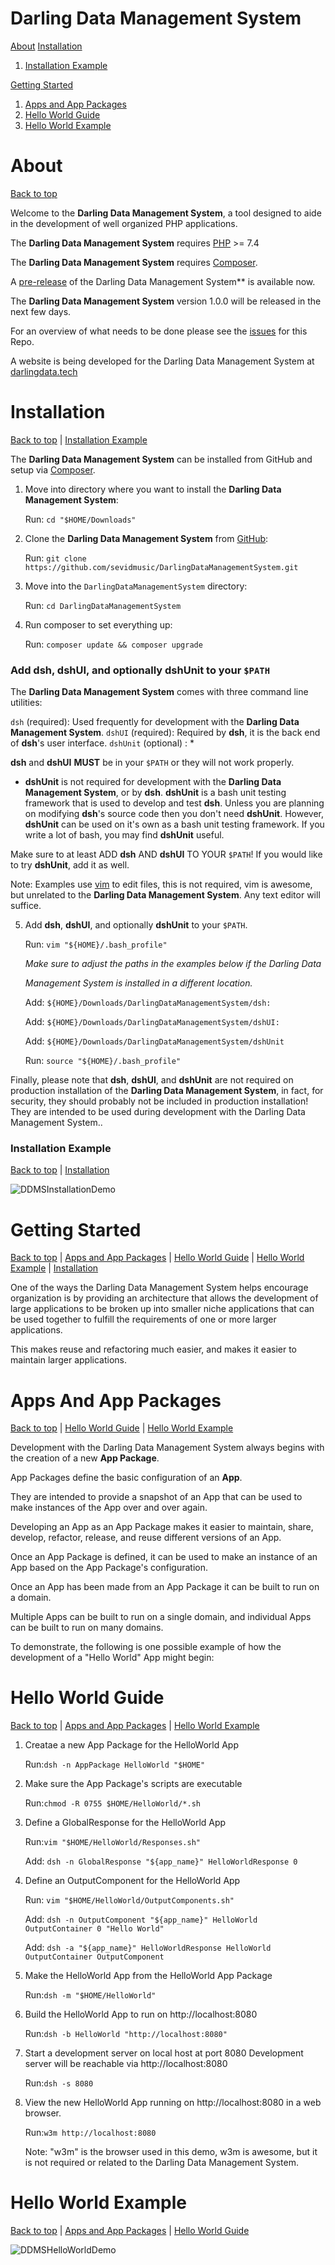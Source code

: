 # Darling Data Management System

[About](#about)
[Installation](#installation)
1. [Installation Example](#installation-example)

[Getting Started](#getting-started)
1. [Apps and App Packages](#apps-and-app-packages)
2. [Hello World Guide](#hello-world-guide)
3. [Hello World Example](#hello-world-example)

# About

[Back to top](#darling-data-management-system)

Welcome to the **Darling Data Management System**, a tool designed to aide in the
development of well organized PHP applications.

The **Darling Data Management System** requires [PHP](https://github.com/php/php-src) >= 7.4

The **Darling Data Management System** requires [Composer](https://github.com/composer/composer).

A [pre-release](https://github.com/sevidmusic/DarlingDataManagementSystem/releases/tag/v0.0.0-alpha) of the Darling Data Management System** is available now.

The **Darling Data Management System** version 1.0.0 will be released in the next few days.

For an overview of what needs to be done please see the
[issues](https://github.com/sevidmusic/DarlingDataManagementSystem/issues) for this Repo.

A website is being developed for the Darling Data Management System at [darlingdata.tech](http://darlingdata.tech)

# Installation

[Back to top](#darling-data-management-system) | [Installation Example](#installation-example)

The **Darling Data Management System** can be installed from GitHub
and setup via [Composer](https://github.com/composer/composer).

1. Move into directory where you want to install the **Darling Data Management System**:

   Run: `cd "$HOME/Downloads"`

2. Clone the **Darling Data Management System** from [GitHub](https://github.com/sevidmusic/DarlingDataManagementSystem):

   Run: `git clone https://github.com/sevidmusic/DarlingDataManagementSystem.git`

3. Move into the `DarlingDataManagementSystem` directory:

   Run: `cd DarlingDataManagementSystem`

4. Run composer to set everything up:

   Run: `composer update && composer upgrade`

### Add dsh, dshUI, and optionally dshUnit to your `$PATH`

The **Darling Data Management System** comes with three command line utilities:

`dsh`     (required): Used frequently for development with the **Darling Data Management System**.
`dshUI`   (required): Required by **dsh**, it is the back end of **dsh**'s user interface.
`dshUnit` (optional) : *

**dsh** and **dshUI** **MUST** be in your `$PATH` or they will not work properly.

* **dshUnit** is not required for development with the **Darling Data Management System**,
  or by **dsh**. **dshUnit** is a bash unit testing framework that is used to develop and
  test **dsh**. Unless you are planning on modifying **dsh**'s source code then you don't
  need **dshUnit**. However, **dshUnit** can be used on it's own as a bash unit testing
  framework. If you write a lot of bash, you may find **dshUnit** useful.

Make sure to at least ADD **dsh** AND **dshUI** TO YOUR `$PATH`! If you would like to try
**dshUnit**, add it as well.

Note: Examples use [vim](https://github.com/vim/vim) to edit files, this is not required, vim is awesome, but
      unrelated to the **Darling Data Management System**. Any text editor will suffice.

5. Add **dsh**, **dshUI**, and optionally **dshUnit** to your `$PATH`.

   Run: `vim "${HOME}/.bash_profile"`

   _Make sure to adjust the paths in the examples below if the Darling Data_

   _Management System is installed in a different location._

   Add: `${HOME}/Downloads/DarlingDataManagementSystem/dsh:`

   Add: `${HOME}/Downloads/DarlingDataManagementSystem/dshUI:`

   Add: `${HOME}/Downloads/DarlingDataManagementSystem/dshUnit`

   Run: `source "${HOME}/.bash_profile"`

Finally, please note that **dsh**, **dshUI**, and **dshUnit** are not required on
production installation of the **Darling Data Management System**, in fact, for
security, they should probably not be included in production installation! They
are intended to be used during development with the Darling Data Management System..

### Installation Example

[Back to top](#darling-data-management-system) | [Installation](#installation)

![DDMSInstallationDemo](https://github.com/sevidmusic/DDMSDocsAndDemos/blob/main/DDMSDemoGifs/DDMSInstallationDemo.gif?raw=true)

# Getting Started

[Back to top](#darling-data-management-system) | [Apps and App Packages](#apps-and-app-packages) | [Hello World Guide](#hello-world-guide) | [Hello World Example](#hello-world-example) | [Installation](#installation)

One of the ways the Darling Data Management System helps encourage organization
is by providing an architecture that allows the development of large applications
to be broken up into smaller niche applications that can be used together to fulfill
the requirements of one or more larger applications.

This makes reuse and refactoring much easier, and makes it easier to maintain
larger applications.

# Apps And App Packages

[Back to top](#darling-data-management-system) | [Hello World Guide](#hello-world-guide) | [Hello World Example](#hello-world-example)

Development with the Darling Data Management System always begins with the
creation of a new **App Package**.

App Packages define the basic configuration of an **App**.

They are intended to provide a snapshot of an App that can be used
to make instances of the App over and over again.

Developing an App as an App Package makes it easier to maintain, share, develop,
refactor, release, and reuse different versions of an App.

Once an App Package is defined, it can be used to make an instance of an App
based on the App Package's configuration.

Once an App has been made from an App Package it can be built to run on a domain.

Multiple Apps can be built to run on a single domain, and individual Apps can
be built to run on many domains.

To demonstrate, the following is one possible example of how the development of
a "Hello World" App might begin:

# Hello World Guide

[Back to top](#darling-data-management-system) | [Apps and App Packages](#apps-and-app-packages) | [Hello World Example](#hello-world-example)

1. Creatae a new App Package for the HelloWorld App

   Run:`dsh -n AppPackage HelloWorld "$HOME"`

2. Make sure the App Package's scripts are executable

   Run:`chmod -R 0755 $HOME/HelloWorld/*.sh`

3. Define a GlobalResponse for the HelloWorld App

   Run:`vim "$HOME/HelloWorld/Responses.sh"`

   Add: `dsh -n GlobalResponse "${app_name}" HelloWorldResponse 0`

4. Define an OutputComponent for the HelloWorld App

   Run: `vim "$HOME/HelloWorld/OutputComponents.sh"`

   Add: `dsh -n OutputComponent "${app_name}" HelloWorld OutputContainer 0 "Hello World"`

   Add: `dsh -a "${app_name}" HelloWorldResponse HelloWorld OutputContainer OutputComponent`

5. Make the HelloWorld App from the HelloWorld App Package

   Run:`dsh -m "$HOME/HelloWorld"`

6. Build the HelloWorld App to run on http://localhost:8080

   Run:`dsh -b HelloWorld "http://localhost:8080"`

7. Start a development server on local host at port 8080
   Development server will be reachable via http://localhost:8080

   Run:`dsh -s 8080`

8. View the new HelloWorld App running on http://localhost:8080 in a web browser.

   Run:`w3m http://localhost:8080`

   Note: "w3m" is the browser used in this demo, w3m is awesome, but it is not
         required or related to the Darling Data Management System.

# Hello World Example

[Back to top](#darling-data-management-system) | [Apps and App Packages](#apps-and-app-packages) | [Hello World Guide](#hello-world-guide)

![DDMSHelloWorldDemo](https://github.com/sevidmusic/DDMSDocsAndDemos/blob/main/DDMSDemoGifs/DDMSHelloWorldAppDemo.gif?raw=true)

